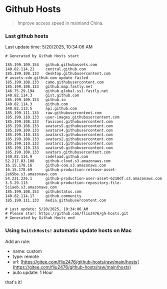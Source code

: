 # Github Hosts

> Improve access speed in mainland China.

### Last github hosts

Last update time: 5/20/2025, 10:34:06 AM

```base
# Generated by Github Hosts start 

185.199.109.154   github.githubassets.com
140.82.114.21     central.github.com
185.199.108.133   desktop.githubusercontent.com
# assets-cdn.github.com update failed
185.199.108.133   camo.githubusercontent.com
185.199.108.133   github.map.fastly.net
146.75.29.194     github.global.ssl.fastly.net
140.82.114.3      gist.github.com
185.199.109.153   github.io
140.82.114.3      github.com
140.82.113.5      api.github.com
185.199.111.133   raw.githubusercontent.com
185.199.110.133   user-images.githubusercontent.com
185.199.108.133   favicons.githubusercontent.com
185.199.108.133   avatars5.githubusercontent.com
185.199.109.133   avatars4.githubusercontent.com
185.199.110.133   avatars3.githubusercontent.com
185.199.108.133   avatars2.githubusercontent.com
185.199.110.133   avatars1.githubusercontent.com
185.199.110.133   avatars0.githubusercontent.com
185.199.108.133   avatars.githubusercontent.com
140.82.114.9      codeload.github.com
52.217.83.108     github-cloud.s3.amazonaws.com
16.15.178.16      github-com.s3.amazonaws.com
16.15.178.69      github-production-release-asset-2e65be.s3.amazonaws.com
54.231.226.1      github-production-user-asset-6210df.s3.amazonaws.com
3.5.29.113        github-production-repository-file-5c1aeb.s3.amazonaws.com
185.199.108.153   githubstatus.com
140.82.114.17     github.community
185.199.111.133   media.githubusercontent.com

# Last update: 5/20/2025, 10:34:06 AM
# Please star: https://github.com/fliu2476/gh-hosts.git
# Generated by Github Hosts end
```

### Using `SwitchHosts!` automatic update hosts on Mac
Add an rule:
- name: custom
- type: remote
- url: [https://gitee.com/fliu2476/github-hosts/raw/main/hosts](https://gitee.com/fliu2476/github-hosts/raw/main/hosts)
- auto update: 1 Hour

that's it!

